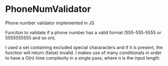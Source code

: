 # PhoneNumValidator
Phone number validator implemented in JS

Funciton to validate if a phone number has a valid format (555-555-5555 or 5555555555 and so on). 

I used a set containing excluded special chararacters and if it is present, the function will return (false) invalid. I makes use of many conditionals in order to have a O(n) time complexity in a single pass, where n is the input length. 
